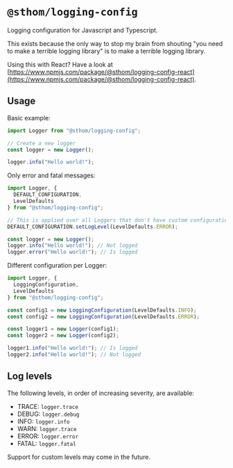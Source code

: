 # `@sthom/logging-config`

Logging configuration for Javascript and Typescript.

This exists because the only way to stop my brain from shouting "you need to make a terrible logging library" is to make a terrible logging library.

Using this with React? Have a look at [https://www.npmjs.com/package/@sthom/logging-config-react](https://www.npmjs.com/package/@sthom/logging-config-react).

## Usage

Basic example:

```ts
import Logger from "@sthom/logging-config";

// Create a new logger
const logger = new Logger();

logger.info("Hello world!");
```

Only error and fatal messages:

```ts
import Logger, {
  DEFAULT_CONFIGURATION,
  LevelDefaults
} from "@sthom/logging-config";

// This is applied over all Loggers that don't have custom configuration given
DEFAULT_CONFIGURATION.setLogLevel(LevelDefaults.ERROR);

const logger = new Logger();
logger.info("Hello world!"); // Not logged
logger.error("Hello world!"); // Is logged
```

Different configuration per Logger:

```ts
import Logger, {
  LoggingConfiguration,
  LevelDefaults
} from "@sthom/logging-config";

const config1 = new LoggingConfiguration(LevelDefaults.INFO);
const config2 = new LoggingConfiguration(LevelDefaults.ERROR);

const logger1 = new Logger(config1);
const logger2 = new Logger(config2);

logger1.info("Hello world!"); // Is logged
logger2.info("Hello world!"); // Not logged
```

## Log levels

The following levels, in order of increasing severity, are available:

- TRACE: `logger.trace`
- DEBUG: `logger.debug`
- INFO: `logger.info`
- WARN: `logger.trace`
- ERROR: `logger.error`
- FATAL: `logger.fatal`

Support for custom levels may come in the future.
